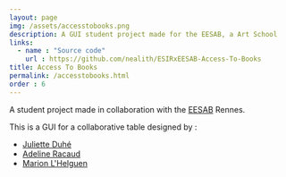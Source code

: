 ```yaml
---
layout: page
img: /assets/accesstobooks.png
description: A GUI student project made for the EESAB, a Art School
links:
  - name : "Source code"
    url : https://github.com/nealith/ESIRxEESAB-Access-To-Books
title: Access To Books
permalink: /accesstobooks.html
order : 6
---
```


A student project made in collaboration with the [EESAB](https://www.eesab.fr/) Rennes.

This is a GUI for a collaborative table designed by :

- [Juliette Duhé](http://julietteduhe.com/)
- [Adeline Racaud](https://adeline-racaud.tumblr.com/)
- [Marion L'Helguen](http://marion-lhelguen.fr/)
